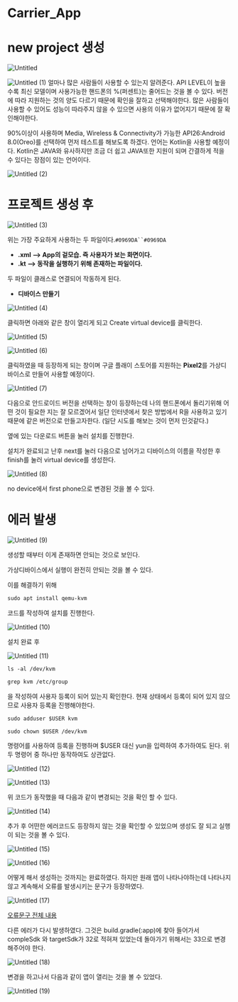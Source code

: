 # Carrier_App

# **new project 생성**

![Untitled](https://user-images.githubusercontent.com/90883561/216004386-5e7b09f3-dd53-4822-b685-5d3a849c636e.png)

![Untitled (1)](https://user-images.githubusercontent.com/90883561/216004445-5652ec4f-3d47-48e8-b83d-3bc0db7b8405.png)
얼마나 많은 사람들이 사용할 수 있는지 알려준다. API LEVEL이 높을 수록 최신 모델이며 사용가능한 핸드폰의 %(퍼센트)는 줄어드는 것을 볼 수 있다. 버전에 따라 지원하는 것의 양도 다르기 때문에 확인을 잘하고 선택해야한다. 많은 사람들이 사용할 수 있어도 성능이 따라주지 않을 수 있으면 사용의 이유가 없어지기 때문에 잘 확인해야한다.

90%이상이 사용하며 Media, Wireless & Connectivity가 가능한 API26:Android 8.0(Oreo)를 선택하여 먼저 테스트를 해보도록 하겠다. 언어는 Kotlin을 사용할 예정이다. Kotlin은 JAVA와 유사하지만 조금 더 쉽고 JAVA또한 지원이 되며 간결하게 적을 수 있다는 장점이 있는 언어이다. 

![Untitled (2)](https://user-images.githubusercontent.com/90883561/216004509-d4bf2cda-ffcc-456a-9761-ab8f86279153.png)


# 프로젝트 생성 후

![Untitled (3)](https://user-images.githubusercontent.com/90883561/216004552-5c7757db-385a-4197-a17c-dbb7536332f8.png)


위는 가장 주요하게 사용하는 두 파일이다.`#0969DA``#0969DA`	

- **.xml —> App의 겉모습. 즉 사용자가 보는 화면이다.**
- **.kt —> 동작을 실행하기 위해 존재하는 파일이다.**

두 파일이 클래스로 연결되어 작동하게 된다.

- **디바이스 만들기**

![Untitled (4)](https://user-images.githubusercontent.com/90883561/216004585-1eafced7-8ec0-4c65-a09a-f29550d257a8.png)


클릭하면 아래와 같은 창이 열리게 되고 Create virtual device를 클릭한다.

![Untitled (5)](https://user-images.githubusercontent.com/90883561/216004615-ee4fd605-9b39-4547-96de-33051e847edf.png)


![Untitled (6)](https://user-images.githubusercontent.com/90883561/216004646-1110c373-d412-427c-8980-26eda07faa06.png)


클릭하였을 때 등장하게 되는 창이며 구글 플래이 스토어를 지원하는 **Pixel2**를 가상디바이스로 만들어 사용할 예정이다.

![Untitled (7)](https://user-images.githubusercontent.com/90883561/216004671-a2626929-d195-41a4-b793-b02aaa687d18.png)


다음으로 안드로이드 버전을 선택하는 창이 등장하는데 나의 핸드폰에서 돌리기위해 어떤 것이 필요한 지는 잘 모르겠어서 일단 인터넷에서 찾은 방법에서 R을 사용하고 있기 때문에 같은 버전으로 만들고자한다. (일단 시도를 해보는 것이 먼저 인것같다.)

옆에 있는 다운로드 버튼을 눌러 설치를 진행한다.

설치가 완료되고 난후 next를 눌러 다음으로 넘어가고 디바이스의 이름을 작성한 후 finish를 눌러 virtual device를 생성한다.

![Untitled (8)](https://user-images.githubusercontent.com/90883561/216004714-79f75ae2-4a0a-4e28-877e-bfff6bec1f13.png)


no device에서 first phone으로 변경된 것을 볼 수 있다.

# 에러 발생

![Untitled (9)](https://user-images.githubusercontent.com/90883561/216004755-dad07f5d-325b-4178-9686-0e91b41e1b96.png)


생성할 때부터 이게 존재하면 안되는 것으로 보인다.

가상디바이스에서 실행이 완전히 안되는 것을 볼 수 있다.

이를 해결하기 위해 

```diff
sudo apt install qemu-kvm
```

코드를 작성하여 설치를 진행한다.


![Untitled (10)](https://user-images.githubusercontent.com/90883561/216004797-1e9e7149-1cfc-40d6-900f-cf7d813096ec.png)


설치 완료 후

![Untitled (11)](https://user-images.githubusercontent.com/90883561/216004849-aadb75da-0364-49fd-8a28-9c478c20b1ef.png)
```diff
ls -al /dev/kvm

grep kvm /etc/group
```

을 작성하여 사용자 등록이 되어 있는지 확인한다. 현재 상태에서 등록이 되어 있지 않으므로 사용자 등록을 진행해야한다.
```diff
sudo adduser $USER kvm

sudo chown $USER /dev/kvm
```

명령어를 사용하여 등록을 진행하며 $USER 대신 yun을 입력하여 추가하여도 된다. 위 두 명령어 중 하나만 동작하여도 상관없다.

![Untitled (12)](https://user-images.githubusercontent.com/90883561/216004900-4aeaf720-8a93-43d4-9a37-6d5c0954dc41.png)

![Untitled (13)](https://user-images.githubusercontent.com/90883561/216004938-bb7c1548-760f-43fc-a89b-bab59e485df7.png)


위 코드가 동작했을 때 다음과 같이 변경되는 것을 확인 할 수 있다.

![Untitled (14)](https://user-images.githubusercontent.com/90883561/216004982-3371c383-51eb-405d-9755-9abd2d28ddba.png)


추가 후 어떤한 에러코드도 등장하지 않는 것을 확인할 수 있었으며 생성도 잘 되고 실행이 되는 것을 볼 수 있다.

![Untitled (15)](https://user-images.githubusercontent.com/90883561/216005035-ed17f93b-3a38-40cc-a2fe-ecf6e8216437.png)

![Untitled (16)](https://user-images.githubusercontent.com/90883561/216005076-18a91319-0524-43a6-995f-abd187a8f62a.png)


어떻게 해서 생성하는 것까지는 완료하였다. 하지만 원래 앱이 나타나야하는데 나타나지 않고 계속해서 오류를 발생시키는 문구가 등장하였다.

![Untitled (17)](https://user-images.githubusercontent.com/90883561/216005108-f1d79c30-dc49-47f8-bdde-002f7a5ddc05.png)

[오류문구 전체 내용](https://github.com/yuningyun/Carrier_App/blob/89b39b707756914b30a909453bd208301f714e62/Error%20All%20text1)

다른 에러가 다시 발생하였다. 그것은 build.gradle(:app)에 찾아 들어가서 compleSdk 와 targetSdk가 32로 적혀져 있었는데 돌아가기 위해서는 33으로 변경해주어야 한다.

![Untitled (18)](https://user-images.githubusercontent.com/90883561/216005155-ed63ddc5-79ed-45e2-8a8b-23d0f65c0705.png)


변경을 하고나서 다음과 같이 앱이 열리는 것을 볼 수 있었다.


![Untitled (19)](https://user-images.githubusercontent.com/90883561/216005200-e65b0b93-e057-440a-80cb-1674ab374733.png)

